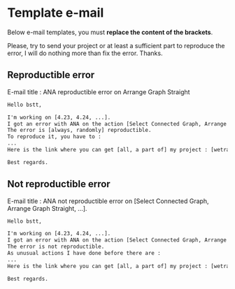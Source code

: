 # Template e-mail

Below e-mail templates, you must **replace the content of the brackets**.

Please, try to send your project or at least a sufficient part to reproduce the error, I will do nothing more than fix the error. Thanks.

## Reproductible error

E-mail title : ANA reproductible error on Arrange Graph Straight

```email
Hello bstt,

I'm working on [4.23, 4.24, ...].
I got an error with ANA on the action [Select Connected Graph, Arrange Graph Straight, ...].
The error is [always, randomly] reproductible.
To reproduce it, you have to :
...
Here is the link where you can get [all, a part of] my project : [wetransfer, google drive]

Best regards.
```

## Not reproductible error

E-mail title : ANA not reproductible error on [Select Connected Graph, Arrange Graph Straight, ...].

```email
Hello bstt,

I'm working on [4.23, 4.24, ...].
I got an error with ANA on the action [Select Connected Graph, Arrange Graph Straight, ...].
The error is not reproductible.
As unusual actions I have done before there are :
...
Here is the link where you can get [all, a part of] my project : [wetransfer, google drive]

Best regards.
```
